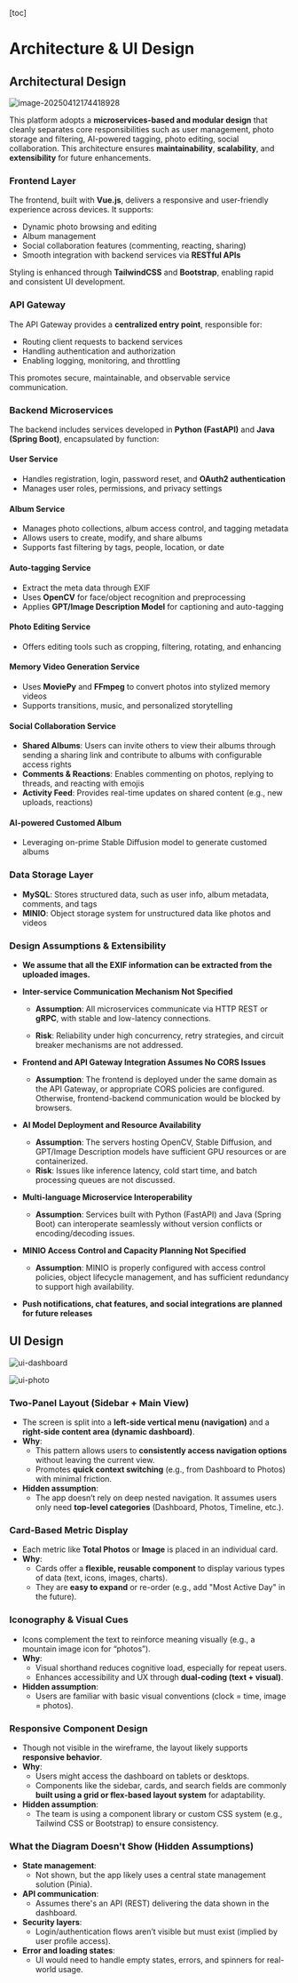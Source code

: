 

[toc]



# Architecture & UI Design

## Architectural Design



![image-20250412174418928](design-09/image-20250412174418928.png)

This platform adopts a **microservices-based and modular design** that cleanly separates core responsibilities such as user management, photo storage and filtering, AI-powered tagging, photo editing, social collaboration. This architecture ensures **maintainability**, **scalability**, and **extensibility** for future enhancements.

### Frontend Layer

The frontend, built with **Vue.js**, delivers a responsive and user-friendly experience across devices.
 It supports:

- Dynamic photo browsing and editing
- Album management
- Social collaboration features (commenting, reacting, sharing)
- Smooth integration with backend services via **RESTful APIs**

Styling is enhanced through **TailwindCSS** and **Bootstrap**, enabling rapid and consistent UI development.

### API Gateway

The API Gateway provides a **centralized entry point**, responsible for:

- Routing client requests to backend services
- Handling authentication and authorization
- Enabling logging, monitoring, and throttling

This promotes secure, maintainable, and observable service communication.

###  Backend Microservices

The backend includes services developed in **Python (FastAPI)** and **Java (Spring Boot)**, encapsulated by function:

####  User Service

- Handles registration, login, password reset, and **OAuth2 authentication**
- Manages user roles, permissions, and privacy settings

####  Album Service

- Manages photo collections, album access control, and tagging metadata
- Allows users to create, modify, and share albums
- Supports fast filtering by tags, people, location, or date

#### Auto-tagging Service

- Extract the meta data through EXIF
- Uses **OpenCV** for face/object recognition and preprocessing
- Applies **GPT/Image Description Model** for captioning and auto-tagging

#### Photo Editing Service

- Offers editing tools such as cropping, filtering, rotating, and enhancing

#### Memory Video Generation Service

- Uses **MoviePy** and **FFmpeg** to convert photos into stylized memory videos
- Supports transitions, music, and personalized storytelling

#### Social Collaboration Service

- **Shared Albums**: Users can invite others to view their albums through sending a sharing link and contribute to albums with configurable access rights
- **Comments & Reactions**: Enables commenting on photos, replying to threads, and reacting with emojis
- **Activity Feed**: Provides real-time updates on shared content (e.g., new uploads, reactions)

#### AI-powered Customed Album

- Leveraging on-prime Stable Diffusion model to generate customed albums

### Data Storage Layer

- **MySQL**: Stores structured data, such as user info, album metadata, comments, and tags
- **MINIO**: Object storage system for unstructured data like photos and videos

### Design Assumptions & Extensibility

- **We assume that all the EXIF information can be extracted from the uploaded images.**

  

- **Inter-service Communication Mechanism Not Specified**

  

  - **Assumption**: All microservices communicate via HTTP REST or **gRPC**, with stable and low-latency connections.

  - **Risk**: Reliability under high concurrency, retry strategies, and circuit breaker mechanisms are not addressed.

- **Frontend and API Gateway Integration Assumes No CORS Issues**
  - **Assumption**: The frontend is deployed under the same domain as the API Gateway, or appropriate CORS policies are configured. Otherwise, frontend-backend communication would be blocked by browsers.
- **AI Model Deployment and Resource Availability**
  - **Assumption**: The servers hosting OpenCV, Stable Diffusion, and GPT/Image Description models have sufficient GPU resources or are containerized.
  - **Risk**: Issues like inference latency, cold start time, and batch processing queues are not discussed.
- **Multi-language Microservice Interoperability**
  - **Assumption**: Services built with Python (FastAPI) and Java (Spring Boot) can interoperate seamlessly without version conflicts or encoding/decoding issues.
- **MINIO Access Control and Capacity Planning Not Specified**
  - **Assumption**: MINIO is properly configured with access control policies, object lifecycle management, and has sufficient redundancy to support high availability.

- **Push notifications, chat features, and social integrations are planned for future releases**



## UI Design

![ui-dashboard](design-09/ui-dashboard.png)

![ui-photo](design-09/ui-photo.png)

### **Two-Panel Layout (Sidebar + Main View)**

- The screen is split into a **left-side vertical menu (navigation)** and a **right-side content area (dynamic dashboard)**.
- **Why**:
  - This pattern allows users to **consistently access navigation options** without leaving the current view.
  - Promotes **quick context switching** (e.g., from Dashboard to Photos) with minimal friction.
- **Hidden assumption**:
  - The app doesn’t rely on deep nested navigation. It assumes users only need **top-level categories** (Dashboard, Photos, Timeline, etc.).

### **Card-Based Metric Display**

- Each metric like **Total Photos** or **Image** is placed in an individual card.
- **Why**:
  - Cards offer a **flexible, reusable component** to display various types of data (text, icons, images, charts).
  - They are **easy to expand** or re-order (e.g., add "Most Active Day" in the future).

### **Iconography & Visual Cues**

- Icons complement the text to reinforce meaning visually (e.g., a mountain image icon for “photos”).
- **Why**:
  - Visual shorthand reduces cognitive load, especially for repeat users.
  - Enhances accessibility and UX through **dual-coding (text + visual)**.
- **Hidden assumption**:
  - Users are familiar with basic visual conventions (clock = time, image = photos).

### **Responsive Component Design**

- Though not visible in the wireframe, the layout likely supports **responsive behavior**.
- **Why**:
  - Users might access the dashboard on tablets or desktops.
  - Components like the sidebar, cards, and search fields are commonly **built using a grid or flex-based layout system** for adaptability.
- **Hidden assumption**:
  - The team is using a component library or custom CSS system (e.g., Tailwind CSS or Bootstrap) to ensure consistency.

### **What the Diagram Doesn't Show (Hidden Assumptions)**

- **State management**:
  - Not shown, but the app likely uses a central state management solution (Pinia).
- **API communication**:
  - Assumes there's an API (REST) delivering the data shown in the dashboard.
- **Security layers**:
  - Login/authentication flows aren’t visible but must exist (implied by user profile access).
- **Error and loading states**:
  - UI would need to handle empty states, errors, and spinners for real-world usage.
